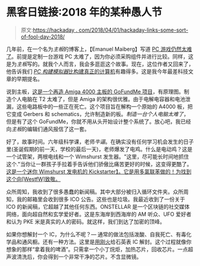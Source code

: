 # 黑客日链接:2018 年的某种愚人节

> 原文:[https://hackaday . com/2018/04/01/hackaday-links-some-sort-of-fool-day-2018/](https://hackaday.com/2018/04/01/hackaday-links-some-sort-of-fools-day-2018/)

几年前，在一个名为*主板*的博客上，【Emanuel Maiberg】写道 [PC 游戏仍然太难了](https://motherboard.vice.com/en_us/article/kb7g8w/pc-gaming-is-still-way-too-hard)。前提是定制一台游戏 PC 太难了，因为你必须采购组件并进行比较。同样，这是为*主板*写的。就我个人而言，我会多逛逛这个故事。现在，这位作者又回来了，他告诉我们 [*PC 构建模拟器*比构建真正的计算机](https://motherboard.vice.com/en_us/article/wj7jqb/pc-building-simulator-review)有趣得多。这是我今年最差科技文章的早期提名。

说到主板，[这是一个再造 Amiga 4000 主板的 GoFundMe 项目](https://www.gofundme.com/amiga-4000-replica-with-schematics)，有原理图。制造个人电脑在 T2 太难了，但是 Amiga 的架构很优雅。由于电解电容器和电池泄漏，这些电路板中的一些正在死亡。这个项目旨在解构一个原始的 A4000 板，把它变成 Gerbers 和 schematics，允许制造新的板。*制造一台个人电脑太难了*，但是有了这个 GoFundMe，你就不用从头开始设计整个系统了。放心吧，我已经向*主板*的编辑们通风报信了这一套。

好了，故事时间。六年级科学课，老师*牛逼*。在确实没有任何学习机会发生的日子里(圣诞假期的前一天，学校的最后一天)，老师爆发了电鸡。什么是电动鸡？这是一个试管架，两根电线和一个 Wimshurst 发生器。"这里，尽可能长时间地抓住这个."当你让一群孩子手拉着手告诉他们骄傲比痛苦更好的时候，这变得更酷了。[这是一个迷你 Wimshurst 发电机的 Kickstarter】。它是用多氯联苯做的！为找到这个向[WestfW]致敬。](https://www.kickstarter.com/projects/266345803/sparkit-miniature-electrostatic-generator)

众所周知，我收到了很多愚蠢的新闻稿。其中大部分被归入循环文件夹。众所周知，我的邮箱里会收到很多 ICO 公告。这些也是垃圾。我最近收到了一份关于 ICO 的新闻稿，它超越了其他任何东西。ONSTELLAR 是一个区块链的社交媒体网络，面向超自然和玄学爱好者。这是东海岸到西海岸的 AM 听众、UFO 爱好者和认为 PKE 米是真实的人的密码。就这样，我们到达了加密的顶峰。

如果你想解封一个 IC，为什么不呢？— 通常的做法包括泼酸、自我死亡、有毒化学品和通风橱。还有一种方法。这里是[用刚火](https://www.youtube.com/watch?v=jxPNGlKMGYM)给石英表 IC 解封。这个过程就像你想象的那样“拿着我的啤酒”。只需拿一个小丁烷炬，加热芯片，回收芯片。一点超声波清洗后，你会得到一个非常干净的芯片。不含显微镜。